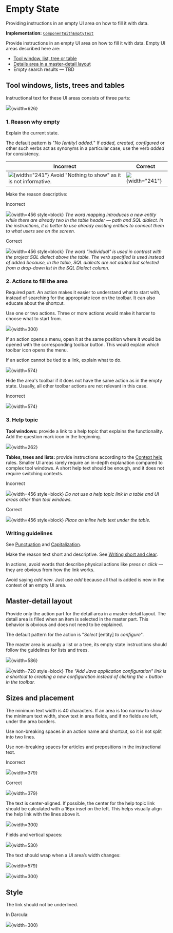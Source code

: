 <!-- Copyright 2000-2024 JetBrains s.r.o. and contributors. Use of this source code is governed by the Apache 2.0 license. -->

# Empty State

<link-summary>Providing instructions in an empty UI area on how to fill it with data.</link-summary>

<tldr>

**Implementation:** [`ComponentWithEmptyText`](%gh-ic%/platform/platform-api/src/com/intellij/util/ui/ComponentWithEmptyText.java)

</tldr>

Provide instructions in an empty UI area on how to fill it with data. Empty UI areas described here are:

* [Tool window, list, tree or table](#tool-windows-lists-trees-and-tables)
* [Details area in a master-detail layout](#master-detail-layout)
* Empty search results — TBD

## Tool windows, lists, trees and tables

Instructional text for these UI areas consists of three parts:

![](database-tw-callouts.png){width=626}

### 1. Reason why empty

Explain the current state.

The default pattern is "_No [entity] added._" If _added, created, configured_ or other such verbs act as synonyms in a particular case, use the verb _added_ for consistency.

| <format color="Red" style="bold">Incorrect                                                                                </format> | <format color="Green" style="bold"> Correct                              </format> |
|-------------------------------------------------------------------------------------------------------------------------------------|------------------------------------------------------------------------------------|
| ![](libraries-before.png){width="241"} Avoid "Nothing to show" as it is not informative.                                            | ![](libraries-after.png){width="241"}                                              |

Make the reason descriptive:

<format color="Red" style="bold">Incorrect</format>

![](sql-dialect-before.png){width=456 style=block}
*The word mapping introduces a new entity while there are already two in the table header — path and SQL dialect. In the instructions, it is better to use already existing entities to connect them to what users see on the screen.*

<format color="Green" style="bold">Correct</format>

![](sql-dialect-after.png){width=456 style=block}
*The word "individual" is used in contrast with the project SQL dialect above the table. The verb specified is used instead of added because, in the table, SQL dialects are not added but selected from a drop-down list in the SQL Dialect column.*

### 2. Actions to fill the area

Required part. An action makes it easier to understand what to start with, instead of searching for the appropriate icon on the toolbar. It can also educate about the shortcut.

Use one or two actions. Three or more actions would make it harder to choose what to start from.

![](maven-tw.png){width=300}

If an action opens a menu, open it at the same position where it would be opened with the corresponding toolbar button. This would explain which toolbar icon opens the menu.

If an action cannot be tied to a link, explain what to do.

![](todo-tw.png){width=574}

Hide the area's toolbar if it does not have the same action as in the empty state. Usually, all other toolbar actions are not relevant in this case.

<format color="Red" style="bold">Incorrect</format>

![](todo-tw-toolbar-incorrect.png){width=574}

### 3. Help topic

**Tool windows:** provide a link to a help topic that explains the functionality. Add the question mark icon in the beginning.

![](empty_state_database-tw-segment.png){width=262}

**Tables, trees and lists:** provide instructions according to the [Context help](context_help.md) rules. Smaller UI areas rarely require an in-depth explanation compared to complex tool windows. A short help text should be enough, and it does not require switching contexts.

<format color="Red" style="bold">Incorrect</format>

![](todo-filters-incorrect.png){width=456 style=block}
*Do not use a help topic link in a table and UI areas other than tool windows.*

<format color="Green" style="bold">Correct</format>

![](todo-filters-correct.png){width=456 style=block}
*Place an inline help text under the table.*

### Writing guidelines

See [Punctuation](punctuation.md) and [Capitalization](capitalization.md).

Make the reason text short and descriptive. See [Writing short and clear](writing_short.md).

In actions, avoid words that describe physical actions like _press_ or _click_ — they are obvious from how the link works.

Avoid saying _add new_. Just use _add_ because all that is added is new in the context of an empty UI area.

## Master-detail layout

Provide only the action part for the detail area in a master-detail layout. The detail area is filled when an item is selected in the master part. This behavior is obvious and does not need to be explained.

The default pattern for the action is "_Select_ [entity] _to configure_".

The master area is usually a list or a tree, its empty state instructions should follow the guidelines for lists and trees.

![](app-servers.png){width=586}

![](run-configs.png){width=720 style=block}
*The "Add Java application configuration" link is a shortcut to creating a new configuration instead of clicking the + button in the toolbar.*

## Sizes and placement

The minimum text width is 40 characters. If an area is too narrow to show the minimum text width, show text in area fields, and if no fields are left, under the area borders.

Use non-breaking spaces in an action name and shortcut, so it is not split into two lines.

Use non-breaking spaces for articles and prepositions in the instructional text.

<format color="Red" style="bold">Incorrect</format>

![](nbsp-incorrect.png){width=379}

<format color="Green" style="bold">Correct</format>

![](nbsp-correct.png){width=379}

The text is center-aligned. If possible, the center for the help topic link should be calculated with a 16px inset on the left. This helps visually align the help link with the lines above it.

![](database-tw-markup1.png){width=300}

Fields and vertical spaces:

![](database-tw-markup2.png){width=530}

The text should wrap when a UI area’s width changes:

![](database-tw-horizontal.png){width=579}

![](database-tw.png){width=300}

## Style

The link should not be underlined.

In Darcula:

![](database-tw-darcula.png){width=300}



